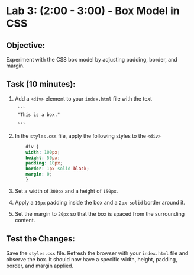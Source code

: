 # Lab 3: (2:00 - 3:00) - Box Model in CSS

## Objective:
Experiment with the CSS box model by adjusting padding, border, and margin.

## Task (10 minutes):
1. Add a `<div>` element to your `index.html` file with the text <br>

        ```
        "This is a box."

        ```
2. In the `styles.css` file, apply the following styles to the `<div>`

    ```css
        div {
        width: 100px;
        height: 50px;
        padding: 10px;
        border: 1px solid black;
        margin: 0;
        }
    ```

3. Set a width of `300px` and a height of `150px`.
4. Apply a `10px` padding inside the box and a `2px solid` border around it.
5. Set the margin to `20px` so that the box is spaced from the surrounding content.


## Test the Changes:

Save the `styles.css` file.
Refresh the browser with your `index.html` file and observe the box. It should now have a specific width, height, padding, border, and margin applied.

